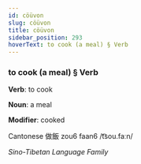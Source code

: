 ```yaml
---
id: cöüvon
slug: cöüvon
title: cöüvon
sidebar_position: 293
hoverText: to cook (a meal) § Verb
---
```


### to cook (a meal) § Verb

**Verb**: to cook

**Noun**: a meal

**Modifier**: cooked

Cantonese 做飯 zou6 faan6 /t͡sou.faːn/

*Sino-Tibetan Language Family*